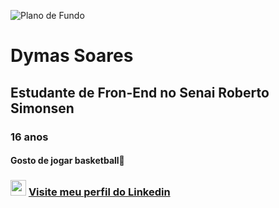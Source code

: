 ![Plano de Fundo](https://th.bing.com/th/id/OIP.tjQcMMoPRdjBc6VBGPzcPQHaCH?w=1917&h=547&rs=1&pid=ImgDetMain)
<h1>Dymas Soares</h1>
<h2>Estudante de Fron-End no Senai Roberto Simonsen</h2>
<h3>16 anos</h3>
<h4>Gosto de jogar basketball🏀</h4>
<h3><img src="https://freepnglogo.com/images/all_img/1715491541linkedin-logo-transparent.png" wight="25" height="25" aling="middle"</img> <a href="https://www.linkedin.com/in/dymas-pietro-santos-soares-b96651292">Visite meu perfil do Linkedin</a></h3>




